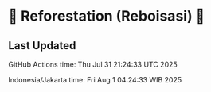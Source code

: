 
# 🌳 Reforestation (Reboisasi) 🌲

## Last Updated

GitHub Actions time: Thu Jul 31 21:24:33 UTC 2025

Indonesia/Jakarta time: Fri Aug  1 04:24:33 WIB 2025
